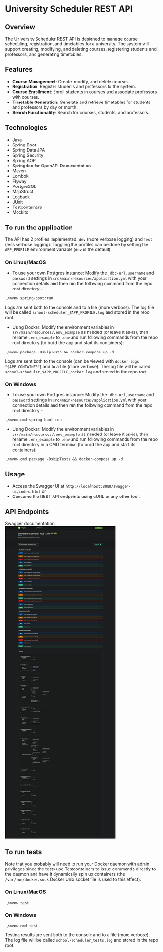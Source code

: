 # University Scheduler REST API

## Overview

The University Scheduler REST API is designed to manage course scheduling, registration, and timetables for a
university. The system will support creating, modifying, and deleting courses, registering students and professors, and
generating timetables.

## Features

- **Course Management**: Create, modify, and delete courses.
- **Registration**: Register students and professors to the system.
- **Course Enrollment**: Enroll students in courses and associate professors with courses.
- **Timetable Generation**: Generate and retrieve timetables for students and professors by day or month.
- **Search Functionality**: Search for courses, students, and professors.

## Technologies

- Java
- Spring Boot
- Spring Data JPA
- Spring Security
- Spring AOP
- Springdoc for OpenAPI Documentation
- Maven
- Lombok
- Flyway
- PostgreSQL
- MapStruct
- Logback
- JUnit
- Testcontainers
- Mockito


## To run the application
The API has 2 profiles implemented: `dev` (more verbose logging) and `test` (less verbose logging).
Toggling the profiles can be done by setting the `APP_PROFILE` environment variable (`dev` is the default).

### On Linux/MacOS

- To use your own Postgres instance: Modify the `jdbc-url`, `username` and `password` settings in 
`src/main/resources/application.yml` with your connection details and then run the following command from 
the repo root directory -
```shell
./mvnw spring-boot:run
```

Logs are sent both to the console and to a file (more verbose).
The log file will be called `school-scheduler_$APP_PROFILE.log` and stored in the repo root.

- Using Docker: Modify the environment variables in `src/main/resources/.env_example` as needed (or leave it as-is), 
then rename `.env_example` to `.env` and run following commands from the repo root directory (to build the app 
and start its containers):
```shell
./mvnw package -DskipTests && docker-compose up -d
```

Logs are sent both to the console (can be viewed with `docker logs "$APP_CONTAINER"`) and to a file (more verbose).
The log file will be called `school-scheduler_$APP_PROFILE_docker.log` and stored in the repo root.

### On Windows

- To use your own Postgres instance: Modify the `jdbc-url`, `username` and `password` settings in 
`src/main/resources/application.yml` with your connection details and then run the following command from 
the repo root directory -
```shell
./mvnw.cmd spring-boot:run
```

- Using Docker: Modify the environment variables in `src/main/resources/.env_example` as needed (or leave it as-is),
  then rename `.env_example` to `.env` and run following commands from the repo root directory in a CMD terminal 
(to build the app and start its containers):
```shell
./mvnw.cmd package -DskipTests && docker-compose up -d
```

## Usage

- Access the Swagger UI at `http://localhost:8080/swagger-ui/index.html` or
- Consume the REST API endpoints using cURL or any other tool.

## API Endpoints

Swagger documentation:
![Swagger UI screenshot](./swagger_ui_screenshot.png)


## To run tests

Note that you probably will need to run your Docker daemon with admin privileges since the tests use Testcontainers 
to issue commands directly to the daemon and have it dynamically spin up containers 
(the `/var/run/docker.sock` Docker Unix socket file is used to this effect).

### On Linux/MacOS
```shell
./mvnw test
```

### On Windows
```shell
./mvnw.cmd test
```

Testing results are sent both to the console and to a file (more verbose).
The log file will be called `school-scheduler_tests.log` and stored in the repo root.